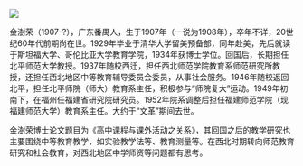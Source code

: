 ![](https://s2.loli.net/2022/08/31/S92K3TV7JbXcWhL.png)

金澍荣（1907-?），广东番禺人，生于1907年（一说为1908年），卒年不详，20世纪60年代前期尚在世。1929年毕业于清华大学留美预备部，同年赴美，先后就读于斯坦福大学、哥伦比亚大学教育学院，1934年获博士学位。回国后，长期担任北平师范大学教授。1937年随校西迁，担任西北师范学院教育系师范研究所教授，还担任西北地区中等教育辅导委员会委员，从事社会服务。1946年随校返回北平，担任北平师院（师大）教育系主任，积极参与“师院复大”运动。1949年初南下，在福州任福建省研究院研究员。1952年院系调整后担任福建师范学院（现福建师范大学）教育系主任。大约于“文革”期间去世。

金澍荣博士论文题目为《高中课程与课外活动之关系》，其回国之后的教学研究也主要围绕中等教育教学，如实验教学法等、教育测量等。在西北时期转向师范教育研究和社会教育，对西北地区中学师资等问题都有思考。